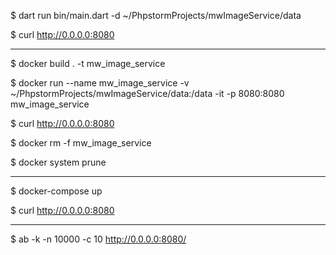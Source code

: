 $ dart run bin/main.dart -d ~/PhpstormProjects/mwImageService/data

$ curl http://0.0.0.0:8080

----



$ docker build . -t mw_image_service

$ docker run --name mw_image_service -v ~/PhpstormProjects/mwImageService/data:/data -it -p 8080:8080 mw_image_service

$ curl http://0.0.0.0:8080

$ docker rm -f mw_image_service

$ docker system prune

----

$ docker-compose up

$ curl http://0.0.0.0:8080

----

$ ab -k -n 10000 -c 10 http://0.0.0.0:8080/